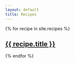 ```yaml
---
layout: default
title: Recipes
---
```


{% for recipe in site.recipes %}
  <div class="post-link">
    <h2><a href="{{ recipe.url }}">{{ recipe.title }}</a></h2>
  </div>
{% endfor %}

<!-- 
{% for recipe in site.recipes %}

<a href="{{ recipes.url | prepend: site.baseurl }}">
  <h2>{{ recipes.title }}</h2>
</a>

<p class="post-excerpt">{{ recipes.description | truncate: 160 }}</p>

{% endfor %} -->